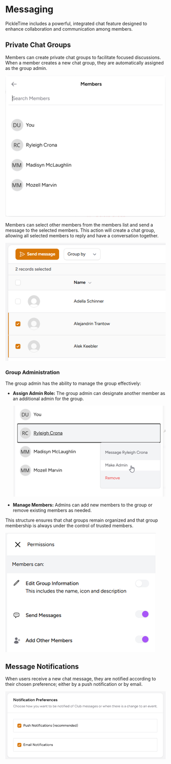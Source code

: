 # Messaging

PickleTime includes a powerful, integrated chat feature designed to enhance collaboration and communication among members.

## Private Chat Groups

Members can create private chat groups to facilitate focused discussions. When a member creates a new chat group, they are automatically assigned as the group admin.

![Chat Group Members](images/messaging-members.png)

Members can select other members from the members list and send a message to the selected members. This action will create a chat group, allowing all selected members to reply and have a conversation together.

![Send message to members](images/send-message-to-members.png)

### Group Administration

The group admin has the ability to manage the group effectively:

- **Assign Admin Role:** The group admin can designate another member as an additional admin for the group.

    ![Group chat make admin](images/group-chat-make-admin.png)

- **Manage Members:** Admins can add new members to the group or remove existing members as needed.

This structure ensures that chat groups remain organized and that group membership is always under the control of trusted members.

![Group chat permissions](images/group-chat-permissions.png)

## Message Notifications

When users receive a new chat message, they are notified according to their chosen preference; either by a push notification or by email.

![Notification Preferences](images/notification-preferences.png)
